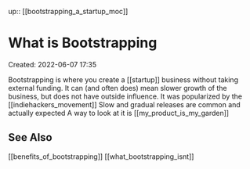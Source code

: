 up:: [[bootstrapping_a_startup_moc]]

# What is Bootstrapping
Created: 2022-06-07 17:35

Bootstrapping is where you create a [[startup]] business without taking external funding.
It can (and often does) mean slower growth of the business, but does not have outside influence.
It was popularized by the [[indiehackers_movement]]
Slow and gradual releases are common and actually expected
A way to look at it is [[my_product_is_my_garden]]

## See Also
[[benefits_of_bootstrapping]]
[[what_bootstrapping_isnt]]
